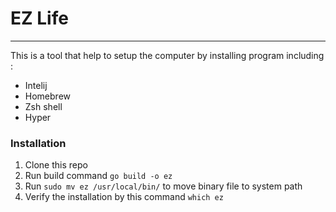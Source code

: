 # EZ Life

---
This is a tool that help to setup the computer by installing program including :
- Intelij
- Homebrew
- Zsh shell
- Hyper

### Installation
1. Clone this repo
2. Run build command `go build -o ez`
3. Run `sudo mv ez /usr/local/bin/` to move binary file to system path
4. Verify the installation by this command `which ez`